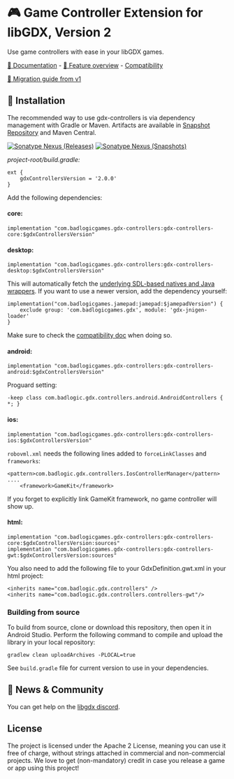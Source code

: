 # 🎮️ Game Controller Extension for libGDX, Version 2

Use game controllers with ease in your libGDX games.

[📖️ Documentation](https://github.com/libgdx/gdx-controllers/wiki) - [🎁️ Feature overview](https://github.com/libgdx/gdx-controllers/wiki/Features) - [Compatibility](https://github.com/libgdx/gdx-controllers/wiki/Compatibility)

[🚀️ Migration guide from v1](https://github.com/libgdx/gdx-controllers/wiki/Migrate-from-v1)

## 💾️ Installation

The recommended way to use gdx-controllers is via dependency management with Gradle or Maven. Artifacts are available in
[Snapshot Repository](https://oss.sonatype.org/content/repositories/snapshots/com/badlogicgames/gdx-controllers/) and Maven Central.

[![Sonatype Nexus (Releases)](https://img.shields.io/nexus/r/com.badlogicgames.gdx-controllers/gdx-controllers-core?nexusVersion=2&server=https%3A%2F%2Foss.sonatype.org&label=release)](https://search.maven.org/artifact/com.badlogicgames.gdx-controllers/gdx-controllers-core)
[![Sonatype Nexus (Snapshots)](https://img.shields.io/nexus/s/com.badlogicgames.gdx-controllers/gdx-controllers-core?server=https%3A%2F%2Foss.sonatype.org&label=snapshot)](https://oss.sonatype.org/#nexus-search;gav~com.badlogicgames.gdx-controllers~gdx-controllers-core)

*project-root/build.gradle:*

    ext {
        gdxControllersVersion = '2.0.0'
    }

Add the following dependencies:

#### core:
```
implementation "com.badlogicgames.gdx-controllers:gdx-controllers-core:$gdxControllersVersion"
```
#### desktop:
```
implementation "com.badlogicgames.gdx-controllers:gdx-controllers-desktop:$gdxControllersVersion"
```

This will automatically fetch the [underlying SDL-based natives and Java wrappers](https://github.com/libgdx/Jamepad).
If you want to use a newer version, add the dependency yourself:

    implementation("com.badlogicgames.jamepad:jamepad:$jamepadVersion") {
	    exclude group: 'com.badlogicgames.gdx', module: 'gdx-jnigen-loader'
    }

Make sure to check the [compatibility doc](https://github.com/libgdx/gdx-controllers/wiki/Compatibility) when doing so.

#### android:
```
implementation "com.badlogicgames.gdx-controllers:gdx-controllers-android:$gdxControllersVersion"
```
Proguard setting:
```
-keep class com.badlogic.gdx.controllers.android.AndroidControllers { *; }
```

#### ios:
```
implementation "com.badlogicgames.gdx-controllers:gdx-controllers-ios:$gdxControllersVersion"
```
`robovml.xml` needs the following lines added to `forceLinkClasses` and `frameworks`:
```
<pattern>com.badlogic.gdx.controllers.IosControllerManager</pattern> 
....
	<framework>GameKit</framework>
```
If you forget to explicitly link GameKit framework, no game controller will show up.

#### html:
```
implementation "com.badlogicgames.gdx-controllers:gdx-controllers-core:$gdxControllersVersion:sources"
implementation "com.badlogicgames.gdx-controllers:gdx-controllers-gwt:$gdxControllersVersion:sources"
```
You also need to add the following file to your GdxDefinition.gwt.xml in your html project:
```
<inherits name="com.badlogic.gdx.controllers" />
<inherits name="com.badlogic.gdx.controllers.controllers-gwt"/>
```

### Building from source
To build from source, clone or download this repository, then open it in Android Studio. Perform the following command to compile and upload the library in your local repository:

    gradlew clean uploadArchives -PLOCAL=true
    
See `build.gradle` file for current version to use in your dependencies.

## 🤝️ News & Community

You can get help on the [libgdx discord](https://discord.gg/6pgDK9F).

## License

The project is licensed under the Apache 2 License, meaning you can use it free of charge, without strings attached in commercial and non-commercial projects. We love to get (non-mandatory) credit in case you release a game or app using this project!
